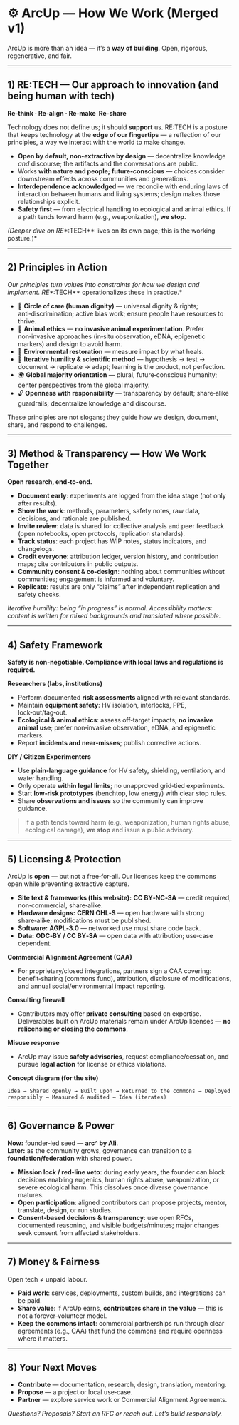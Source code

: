 # ⚙️ ArcUp — How We Work (Merged v1)

ArcUp is more than an idea — it’s a **way of building**. Open, rigorous, regenerative, and fair.

---

## 1) RE\:TECH — Our approach to innovation (and being human with tech)

**Re‑think · Re‑align · Re‑make  Re‑share**

Technology does not define us; it should **support** us. RE\:TECH is a posture that keeps technology at the **edge of our fingertips** — a reflection of our principles, a way we interact with the world to make change.

- **Open by default, non‑extractive by design** — decentralize knowledge *and* discourse; the artifacts and the conversations are public.
- Works **with nature and people; future‑conscious** — choices consider downstream effects across communities and generations.
- **Interdependence acknowledged** — we reconcile with enduring laws of interaction between humans and living systems; design makes those relationships explicit.
- **Safety first** — from electrical handling to ecological and animal ethics. If a path tends toward harm (e.g., weaponization), **we stop**.

*(Deeper dive on RE*\*:TECH\*\* lives on its own page; this is the working posture.)\*

---

## 2) Principles in Action

*Our principles turn values into constraints for how we design and implement. RE*\*:TECH\*\* operationalizes these in practice.\*

- 👥 **Circle of care (human dignity)** — universal dignity & rights; anti‑discrimination; active bias work; ensure people have resources to thrive.
- 🐾 **Animal ethics** — **no invasive animal experimentation**. Prefer non‑invasive approaches (in‑situ observation, eDNA, epigenetic markers) and design to avoid harm.
- 🌱 **Environmental restoration** — measure impact by what heals.
- 🔄 **Iterative humility & scientific method** — hypothesis → test → document → replicate → adapt; learning is the product, not perfection.
- 🌍 **Global majority orientation** — plural, future‑conscious humanity; center perspectives from the global majority.
- 🔓 **Openness with responsibility** — transparency by default; share‑alike guardrails; decentralize knowledge and discourse.

These principles are not slogans; they guide how we design, document, share, and respond to challenges.

---

## 3) Method & Transparency — How We Work Together

**Open research, end‑to‑end.**

- **Document early**: experiments are logged from the idea stage (not only after results).
- **Show the work**: methods, parameters, safety notes, raw data, decisions, and rationale are published.
- **Invite review**: data is shared for collective analysis and peer feedback (open notebooks, open protocols, replication standards).
- **Track status**: each project has WIP notes, status indicators, and changelogs.
- **Credit everyone**: attribution ledger, version history, and contribution maps; cite contributors in public outputs.
- **Community consent & co‑design**: nothing about communities *without* communities; engagement is informed and voluntary.
- **Replicate**: results are only “claims” after independent replication and safety checks.

*Iterative humility: being “in progress” is normal. Accessibility matters: content is written for mixed backgrounds and translated where possible.*

---

## 4) Safety Framework

**Safety is non‑negotiable. Compliance with local laws and regulations is required.**

**Researchers (labs, institutions)**

- Perform documented **risk assessments** aligned with relevant standards.
- Maintain **equipment safety**: HV isolation, interlocks, PPE, lock‑out/tag‑out.
- **Ecological & animal ethics**: assess off‑target impacts; **no invasive animal use**; prefer non‑invasive observation, eDNA, and epigenetic markers.
- Report **incidents and near‑misses**; publish corrective actions.

**DIY / Citizen Experimenters**

- Use **plain‑language guidance** for HV safety, shielding, ventilation, and water handling.
- Only operate **within legal limits**; no unapproved grid‑tied experiments.
- Start **low‑risk prototypes** (benchtop, low energy) with clear stop rules.
- Share **observations and issues** so the community can improve guidance.

> If a path tends toward harm (e.g., weaponization, human rights abuse, ecological damage), **we stop** and issue a public advisory.

---

## 5) Licensing & Protection

ArcUp is **open** — but not a free‑for‑all. Our licenses keep the commons open while preventing extractive capture.

- **Site text & frameworks (this website):** **CC BY‑NC‑SA** — credit required, non‑commercial, share‑alike.
- **Hardware designs:** **CERN OHL‑S** — open hardware with strong share‑alike; modifications must be published.
- **Software:** **AGPL‑3.0** — networked use must share code back.
- **Data:** **ODC‑BY / CC BY‑SA** — open data with attribution; use‑case dependent.

**Commercial Alignment Agreement (CAA)**

- For proprietary/closed integrations, partners sign a CAA covering: benefit‑sharing (commons fund), attribution, disclosure of modifications, and annual social/environmental impact reporting.

**Consulting firewall**

- Contributors may offer **private consulting** based on expertise. Deliverables built on ArcUp materials remain under ArcUp licenses — **no relicensing or closing the commons**.

**Misuse response**

- ArcUp may issue **safety advisories**, request compliance/cessation, and pursue **legal action** for license or ethics violations.

**Concept diagram (for the site)**

```
Idea → Shared openly → Built upon → Returned to the commons → Deployed responsibly → Measured & audited → Idea (iterates)
```

---

## 6) Governance & Power

**Now:** founder‑led seed — **arc^ by Ali**.\
**Later:** as the community grows, governance can transition to a **foundation/federation** with shared power.

- **Mission lock / red‑line veto**: during early years, the founder can block decisions enabling eugenics, human rights abuse, weaponization, or severe ecological harm. This dissolves once diverse governance matures.
- **Open participation**: aligned contributors can propose projects, mentor, translate, design, or run studies.
- **Consent‑based decisions & transparency**: use open RFCs, documented reasoning, and visible budgets/minutes; major changes seek consent from affected stakeholders.

---

## 7) Money & Fairness

Open tech ≠ unpaid labour.

- **Paid work**: services, deployments, custom builds, and integrations can be paid.
- **Share value**: if ArcUp earns, **contributors share in the value** — this is not a forever‑volunteer model.
- **Keep the commons intact**: commercial partnerships run through clear agreements (e.g., CAA) that fund the commons and require openness where it matters.

---

## 8) Your Next Moves

- **Contribute** — documentation, research, design, translation, mentoring.
- **Propose** — a project or local use‑case.
- **Partner** — explore service work or Commercial Alignment Agreements.

*Questions? Proposals? Start an RFC or reach out. Let’s build responsibly.*

